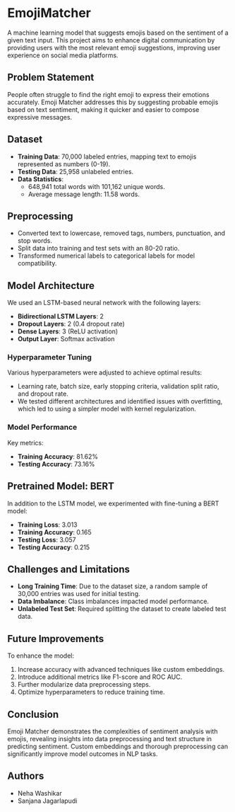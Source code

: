 # EmojiMatcher

A machine learning model that suggests emojis based on the sentiment of a given text input. This project aims to enhance digital communication by providing users with the most relevant emoji suggestions, improving user experience on social media platforms.

## Problem Statement

People often struggle to find the right emoji to express their emotions accurately. Emoji Matcher addresses this by suggesting probable emojis based on text sentiment, making it quicker and easier to compose expressive messages.

## Dataset

- **Training Data**: 70,000 labeled entries, mapping text to emojis represented as numbers (0-19).
- **Testing Data**: 25,958 unlabeled entries.
- **Data Statistics**:
  - 648,941 total words with 101,162 unique words.
  - Average message length: 11.58 words.

## Preprocessing

- Converted text to lowercase, removed tags, numbers, punctuation, and stop words.
- Split data into training and test sets with an 80-20 ratio.
- Transformed numerical labels to categorical labels for model compatibility.

## Model Architecture

We used an LSTM-based neural network with the following layers:
- **Bidirectional LSTM Layers**: 2
- **Dropout Layers**: 2 (0.4 dropout rate)
- **Dense Layers**: 3 (ReLU activation)
- **Output Layer**: Softmax activation

### Hyperparameter Tuning

Various hyperparameters were adjusted to achieve optimal results:
- Learning rate, batch size, early stopping criteria, validation split ratio, and dropout rate.
- We tested different architectures and identified issues with overfitting, which led to using a simpler model with kernel regularization.

### Model Performance

Key metrics:
- **Training Accuracy**: 81.62%
- **Testing Accuracy**: 73.16%

## Pretrained Model: BERT

In addition to the LSTM model, we experimented with fine-tuning a BERT model:
- **Training Loss**: 3.013
- **Training Accuracy**: 0.165
- **Testing Loss**: 3.057
- **Testing Accuracy**: 0.215

## Challenges and Limitations

- **Long Training Time**: Due to the dataset size, a random sample of 30,000 entries was used for initial testing.
- **Data Imbalance**: Class imbalances impacted model performance.
- **Unlabeled Test Set**: Required splitting the dataset to create labeled test data.

## Future Improvements

To enhance the model:
1. Increase accuracy with advanced techniques like custom embeddings.
2. Introduce additional metrics like F1-score and ROC AUC.
3. Further modularize data preprocessing steps.
4. Optimize hyperparameters to reduce training time.

## Conclusion

Emoji Matcher demonstrates the complexities of sentiment analysis with emojis, revealing insights into data preprocessing and text structure in predicting sentiment. Custom embeddings and thorough preprocessing can significantly improve model outcomes in NLP tasks.

## Authors

- Neha Washikar
- Sanjana Jagarlapudi

